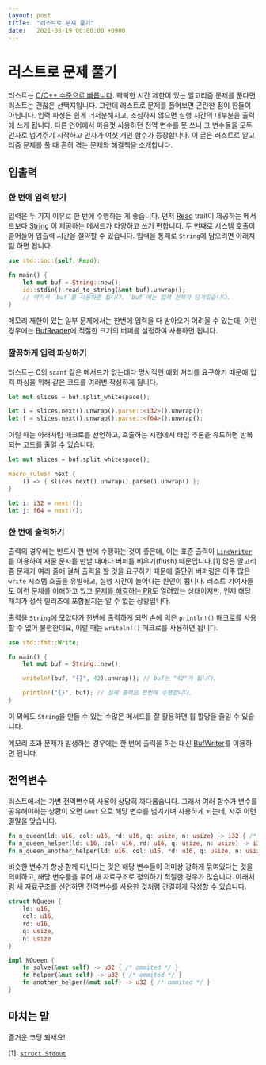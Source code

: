 ```yaml
---
layout: post
title:  "러스트로 문제 풀기"
date:   2021-08-19 00:00:00 +0900
---
```


# 러스트로 문제 풀기

러스트는 [C/C++ 수준으로 빠릅니다](https://benchmarksgame-team.pages.debian.net/benchmarksgame/fastest/rust.html). 빡빡한 시간 제한이 있는 알고리즘 문제를 푼다면 러스트는 괜찮은 선택지입니다. 그런데 러스트로 문제를 풀어보면 곤란한 점이 한둘이 아닙니다. 입력 파싱은 쉽게 너저분해지고, 조심하지 않으면 실행 시간의 대부분을 출력에 쓰게 됩니다. 다른 언어에서 마음껏 사용하던 전역 변수를 못 쓰니 그 변수들을 모두 인자로 넘겨주기 시작하고 인자가 여섯 개인 함수가 등장합니다. 이 글은 러스트로 알고리즘 문제를 풀 때 흔히 겪는 문제와 해결책을 소개합니다.



## 입출력

### 한 번에 입력 받기

입력은 두 가지 이유로 한 번에 수행하는 게 좋습니다. 먼저 [Read](https://doc.rust-lang.org/std/io/trait.Read.html) trait이 제공하는 메서드보다 [String](https://doc.rust-lang.org/std/string/struct.String.html) 이 제공하는 메서드가 다양하고 쓰기 편합니다. 두 번째로 시스템 호출이 줄어들어 입출력 시간을 절약할 수 있습니다. 입력을 통째로 `String`에 담으려면 아래처럼 하면 됩니다.

```rust
use std::io::{self, Read};

fn main() {
    let mut buf = String::new();
    io::stdin().read_to_string(&mut buf).unwrap();
    // 여기서 `buf`를 사용하면 됩니다. `buf`에는 입력 전체가 담겨있습니다.
}
```

메모리 제한이 있는 일부 문제에서는 한번에 입력을 다 받아오기 어려울 수 있는데, 이런 경우에는 [BufReader](https://doc.rust-lang.org/stable/std/io/struct.BufReader.html)에 적절한 크기의 버퍼를 설정하여 사용하면 됩니다.



### 깔끔하게 입력 파싱하기

러스트는 C의 `scanf` 같은 메서드가 없는데다 명시적인 예외 처리를 요구하기 때문에 입력 파싱을 위해 같은 코드를 여러번 작성하게 됩니다.

```rust
let mut slices = buf.split_whitespace();

let i = slices.next().unwrap().parse::<i32>().unwrap();
let f = slices.next().unwrap().parse::<f64>().unwrap();
```

이럴 때는 아래처럼 매크로를 선언하고, 호출하는 시점에서 타입 추론을 유도하면 반복되는 코드를 줄일 수 있습니다.

```rust
let mut slices = buf.split_whitespace();

macro_rules! next {
    () => { slices.next().unwrap().parse().unwrap() };
}

let i: i32 = next!();
let j: f64 = next!();
```



### 한 번에 출력하기

출력의 경우에는 반드시 한 번에 수행하는 것이 좋은데, 이는 표준 출력이 [`LineWriter`](https://doc.rust-lang.org/std/io/struct.LineWriter.html)를 이용하여 새줄 문자를 만날 때마다 버퍼를 비우기(flush) 때문입니다.[1] 많은 알고리즘 문제가 여러 줄에 걸쳐 출력을 할 것을 요구하기 때문에 줄단위 버퍼링은 아주 많은 `write` 시스템 호출을 유발하고, 실행 시간이 늘어나는 원인이 됩니다. 러스트 기여자들도 이런 문제를 이해하고 있고 [문제를 해결하는 PR](https://github.com/rust-lang/rust/pull/78515)도 열려있는 상태이지만, 언제 해당 패치가 정식 릴리즈에 포함될지는 알 수 없는 상황입니다.

출력을 `String`에 모았다가 한번에 출력하게 되면 손에 익은 `println!()` 매크로를 사용할 수 없어 불편한데요, 이럴 때는 `writeln!()` 매크로를 사용하면 됩니다.

```rust
use std::fmt::Write;

fn main() {
    let mut buf = String::new();

    writeln!(buf, "{}", 42).unwrap(); // buf는 "42"가 됩니다.

    println!("{}", buf); // 실제 출력은 한번에 수행합니다.
}
```

이 외에도 `String`을 만들 수 있는 수많은 메서드를 잘 활용하면 힙 할당을 줄일 수 있습니다.

메모리 초과 문제가 발생하는 경우에는 한 번에 출력을 하는 대신 [BufWriter](https://doc.rust-lang.org/std/io/struct.BufWriter.html)를 이용하면 됩니다.



## 전역변수

러스트에서는 가변 전역변수의 사용이 상당히 까다롭습니다. 그래서 여러 함수가 변수를 공유해야하는 상황이 오면 `&mut` 으로 해당 변수를 넘겨가며 사용하게 되는데, 자주 이런 결말을 맞습니다.

```rust
fn n_queen(ld: u16, col: u16, rd: u16, q: usize, n: usize) -> i32 { /* ommited */ }
fn n_queen_helper(ld: u16, col: u16, rd: u16, q: usize, n: usize) -> i32 { /* ommited */ }
fn n_queen_another_helper(ld: u16, col: u16, rd: u16, q: usize, n: usize) -> bool { /* ommited */ }
```

비슷한 변수가 항상 함께 다닌다는 것은 해당 변수들이 의미상 강하게 묶여있다는 것을 의미하고, 해당 변수들을 묶어 새 자료구조로 정의하기 적절한 경우가 많습니다. 아래처럼 새 자료구조를 선언하면 전역변수를 사용한 것처럼 간결하게 작성할 수 있습니다.

```rust
struct NQueen {
    ld: u16,
    col: u16,
    rd: u16,
    q: usize,
    n: usize  
}

impl NQueen {
    fn solve(&mut self) -> u32 { /* ommited */ }
    fn helper(&mut self) -> u32 { /* ommited */ }
    fn another_helper(&mut self) -> u32 { /* ommited */ }
}
```



## 마치는 말

즐거운 코딩 되세요!



[1]: [`struct Stdout`](https://github.com/rust-lang/rust/blob/1.54.0/library/std/src/io/stdio.rs#L489-L494)
